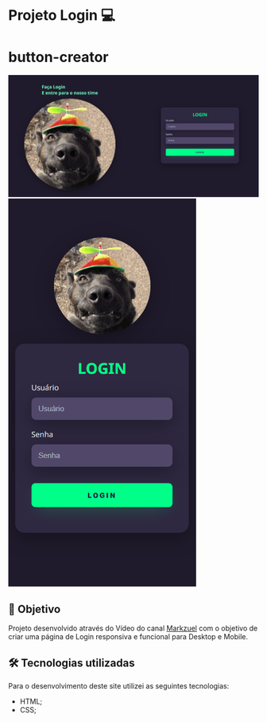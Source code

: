# Projeto Login 💻

# button-creator

![Resultado final do projeto(Desktop)](printdesktop.png)
![Resultado final do projeto(Mobile)](printmobile.png)

## 🎯 Objetivo

Projeto desenvolvido através do Vídeo do canal [Markzuel](https://www.youtube.com/watch?v=69-WfrVBli8) com o objetivo de criar uma página de Login responsiva e funcional para Desktop e Mobile.

## 🛠️ Tecnologias utilizadas

Para o desenvolvimento deste site utilizei as seguintes tecnologias:

- HTML;
- CSS;
